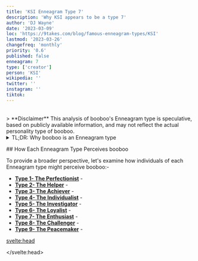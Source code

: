 ```yaml
---
title: 'KSI Enneagram Type 7'
description: 'Why KSI appears to be a type 7'
author: 'DJ Wayne'
date: '2023-03-09'
loc: 'https://9takes.com/blog/famous-enneagram-types/KSI'
lastmod: '2023-03-26'
changefreq: 'monthly'
priority: '0.6'
published: false
enneagram: 7
type: ['creator']
person: 'KSI'
wikipedia: ''
twitter: ''
instagram: ''
tiktok:
---
```


<!-- // notes:
ksi reddit
1K – 10KLowjj olatunji
1K – 10KLow$0.34
$0.61
logan paul boxing
1K – 10KLowksi youtube
1K – 10K
0%
-90%
Lowjj ksi
100 – 1KLowanne marie ksi
100 – 1K
0%
-90%
Lowksi live
100 – 1K
-9
Lowksi tiktok
100 – 1KLowjj sidemen
100 – 1K
0%
-90%
Lowsidemen onlyfans
100 – 1KLowdeji youtube
100 – 1K
0%
-90%
Lowspeed ksi
100 – 1K
0%
-90%
Lowksi in real life free
100 – 1K
0%
+∞
Lowksi shop
100 – 1K
0%
-90%
Low$1.48
$5.53
sam hyde boxing ksi
100 – 1KLowdazn sam hyde
100 – 1K
-100%
-100%
logan paul live
100 – 1KLowksi game
100 – 1KLowksi streaming-->

<script>
	import  PopCard  from "$lib/components/atoms/PopCard.svelte";
</script>
<div
	style="display: flex;
    justify-content: center;
    margin: 1rem 0;
	"
>
	<PopCard
		image={`/types/3s/${'boo-boo'}.webp`}
		showIcon={false}
		enneagramType=""
		displayText="booboo"
		subtext=""
	/>
</div>> **Disclaimer** This analysis of booboo's Enneagram type is speculative, based on publicly available information, and may not reflect the actual personality type of booboo.<details>
<summary class="accordion">TL;DR: Why booboo is an Enneagram type</summary>
<div class="panel">
<ul>
<li>
</li>
<li>
</li>
<li>
</li>
<li>
</li>
</ul>
  </div>
</details><p class="firstLetter"></p>
## How Each Enneagram Type Perceives booboo

To provide a broader perspective, let's examine how individuals of each Enneagram type might perceive booboo:-

- **[Type 1- The Perfectionist](/blog/enneagram/enneagram-type-1)** -
- **[Type 2- The Helper](/blog/enneagram/enneagram-type-2)** -
- **[Type 3- The Achiever](/blog/enneagram/enneagram-type-3)** -
- **[Type 4- The Individualist](/blog/enneagram/enneagram-type-4)** -
- **[Type 5- The Investigator](/blog/enneagram/enneagram-type-5)** -
- **[Type 6- The Loyalist](/blog/enneagram/enneagram-type-6)** -
- **[Type 7- The Enthusiast](/blog/enneagram/enneagram-type-7)** -
- **[Type 8- The Challenger](/blog/enneagram/enneagram-type-8)** -
- **[Type 9- The Peacemaker](/blog/enneagram/enneagram-type-9)** -

<svelte:head>

<script type="application/ld+json"></script>

</svelte:head>

<style lang="scss">

</style>
